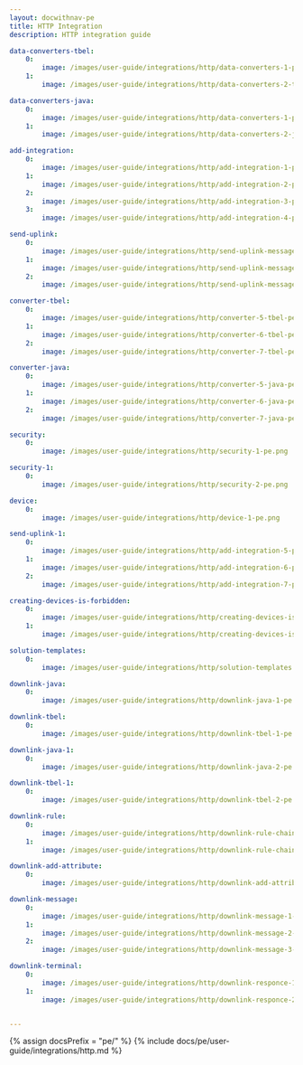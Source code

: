 ```yaml
---
layout: docwithnav-pe
title: HTTP Integration
description: HTTP integration guide 

data-converters-tbel:
    0:
        image: /images/user-guide/integrations/http/data-converters-1-pe.png
    1:
        image: /images/user-guide/integrations/http/data-converters-2-tbel-pe.png

data-converters-java:
    0:
        image: /images/user-guide/integrations/http/data-converters-1-pe.png
    1:
        image: /images/user-guide/integrations/http/data-converters-2-java-pe.png

add-integration:
    0:
        image: /images/user-guide/integrations/http/add-integration-1-pe.png
    1:
        image: /images/user-guide/integrations/http/add-integration-2-pe.png
    2:
        image: /images/user-guide/integrations/http/add-integration-3-pe.png
    3:
        image: /images/user-guide/integrations/http/add-integration-4-pe.png

send-uplink:
    0:
        image: /images/user-guide/integrations/http/send-uplink-message-1-pe.png
    1:
        image: /images/user-guide/integrations/http/send-uplink-message-2-pe.png
    2:
        image: /images/user-guide/integrations/http/send-uplink-message-3-pe.png

converter-tbel:
    0:
        image: /images/user-guide/integrations/http/converter-5-tbel-pe.png
    1:
        image: /images/user-guide/integrations/http/converter-6-tbel-pe.png
    2:
        image: /images/user-guide/integrations/http/converter-7-tbel-pe.png

converter-java:
    0:
        image: /images/user-guide/integrations/http/converter-5-java-pe.png
    1:
        image: /images/user-guide/integrations/http/converter-6-java-pe.png
    2:
        image: /images/user-guide/integrations/http/converter-7-java-pe.png

security:
    0:
        image: /images/user-guide/integrations/http/security-1-pe.png

security-1:
    0:
        image: /images/user-guide/integrations/http/security-2-pe.png

device:
    0:
        image: /images/user-guide/integrations/http/device-1-pe.png

send-uplink-1:
    0:
        image: /images/user-guide/integrations/http/add-integration-5-pe.png
    1:
        image: /images/user-guide/integrations/http/add-integration-6-pe.png
    2:
        image: /images/user-guide/integrations/http/add-integration-7-pe.png

creating-devices-is-forbidden:
    0:
        image: /images/user-guide/integrations/http/creating-devices-is-forbidden-1-pe.png
    1:
        image: /images/user-guide/integrations/http/creating-devices-is-forbidden-2-pe.png

solution-templates:
    0:
        image: /images/user-guide/integrations/http/solution-templates.png

downlink-java:
    0:
        image: /images/user-guide/integrations/http/downlink-java-1-pe.png

downlink-tbel:
    0:
        image: /images/user-guide/integrations/http/downlink-tbel-1-pe.png

downlink-java-1:
    0:
        image: /images/user-guide/integrations/http/downlink-java-2-pe.png

downlink-tbel-1:
    0:
        image: /images/user-guide/integrations/http/downlink-tbel-2-pe.png

downlink-rule:
    0:
        image: /images/user-guide/integrations/http/downlink-rule-chain-1-pe.png
    1:
        image: /images/user-guide/integrations/http/downlink-rule-chain-2-pe.png

downlink-add-attribute:
    0:
        image: /images/user-guide/integrations/http/downlink-add-attribute-1-pe.png

downlink-message:
    0:
        image: /images/user-guide/integrations/http/downlink-message-1-pe.png
    1:
        image: /images/user-guide/integrations/http/downlink-message-2-pe.png
    2:
        image: /images/user-guide/integrations/http/downlink-message-3-pe.png

downlink-terminal:
    0:
        image: /images/user-guide/integrations/http/downlink-responce-1-pe.png
    1:
        image: /images/user-guide/integrations/http/downlink-responce-2-pe.png


---
```

{% assign docsPrefix = "pe/" %}
{% include docs/pe/user-guide/integrations/http.md %}
